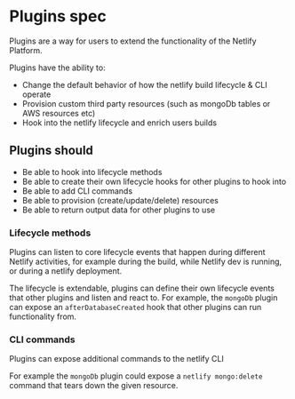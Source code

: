 # Plugins spec

Plugins are a way for users to extend the functionality of the Netlify Platform.

Plugins have the ability to:

- Change the default behavior of how the netlify build lifecycle & CLI operate
- Provision custom third party resources (such as mongoDb tables or AWS resources etc)
- Hook into the netlify lifecycle and enrich users builds

## Plugins should

- Be able to hook into lifecycle methods
- Be able to create their own lifecycle hooks for other plugins to hook into
- Be able to add CLI commands
- Be able to provision (create/update/delete) resources
- Be able to return output data for other plugins to use

### Lifecycle methods

Plugins can listen to core lifecycle events that happen during different Netlify activities, for example during the build, while Netlify dev is running, or during a netlify deployment.

The lifecycle is extendable, plugins can define their own lifecycle events that other plugins and listen and react to. For example, the `mongoDb` plugin can expose an `afterDatabaseCreated` hook that other plugins can run functionality from.

### CLI commands

Plugins can expose additional commands to the netlify CLI

For example the `mongoDb` plugin could expose a `netlify mongo:delete` command that tears down the given resource.

